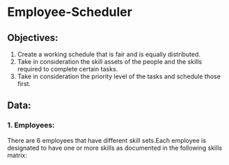 # Employee-Scheduler

## Objectives:
1. Create a working schedule that is fair and is equally distributed.
2. Take in consideration the skill assets of the people and the skills required to complete certain tasks.
3. Take in consideration the priority level of the tasks and schedule those first.

## Data:
### 1. Employees:
There are 6 employees that have different skill sets.Each employee is designated to have one or more skills as documented in the following skills matrix:

